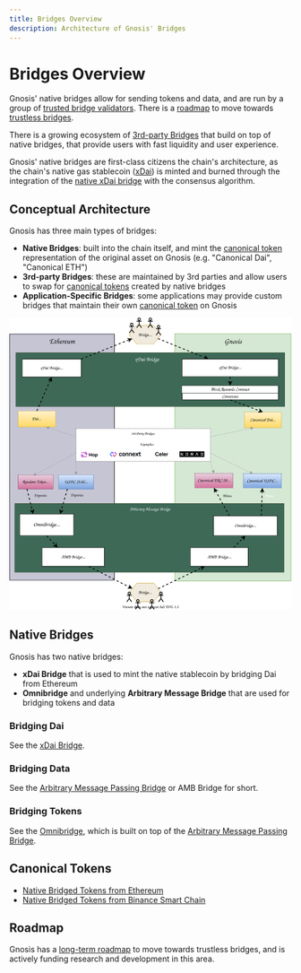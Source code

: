 ```yaml
---
title: Bridges Overview
description: Architecture of Gnosis' Bridges
---
```


# Bridges Overview

Gnosis' native bridges allow for sending tokens and data, and are run by a group of [trusted bridge validators](./tokenbridge/amb-bridge.md#bridge-validators). There is a [roadmap](./roadmap.md) to move towards [trustless bridges](./roadmap.md#trustless-bridges). 

There is a growing ecosystem of [3rd-party Bridges](../user-guide/bridges.md) that build on top of native bridges, that provide users with fast liquidity and user experience.  

Gnosis' native bridges are first-class citizens the chain's architecture, as the chain's native gas stablecoin ([xDai](../about/xdai-token.md)) is minted and burned through the integration of the [native xDai bridge](./tokenbridge/xdai-bridge.md) with the consensus algorithm.
## Conceptual Architecture

Gnosis has three main types of bridges: 

- **Native Bridges**: built into the chain itself, and mint the [canonical token](#canonical-tokens) representation of the original asset on Gnosis (e.g. "Canonical Dai", "Canonical ETH")
- **3rd-party Bridges**: these are maintained by 3rd parties and allow users to swap for [canonical tokens](#canonical-token) created by native bridges
- **Application-Specific Bridges**: some applications may provide custom bridges that maintain their own [canonical token](#canonical-token) on Gnosis

![Diagrams overview of Bridges](./diagrams/bridge-overview.svg)
## Native Bridges

Gnosis has two native bridges:

- **xDai Bridge** that is used to mint the native stablecoin by bridging Dai from Ethereum
- **Omnibridge** and underlying **Arbitrary Message Bridge** that are used for bridging tokens and data 

### Bridging Dai

See the [xDai Bridge](./tokenbridge/xdai-bridge.md). 
### Bridging Data

See the [Arbitrary Message Passing Bridge](./tokenbridge/amb-bridge.md) or AMB Bridge for short.
### Bridging Tokens

See the [Omnibridge](./tokenbridge/omnibridge.md), which is built on top of the [Arbitrary Message Passing Bridge](./tokenbridge/amb-bridge.md).

## Canonical Tokens

- [Native Bridged Tokens from Ethereum](https://blockscout.com/xdai/mainnet/bridged-tokens/eth)
- [Native Bridged Tokens from Binance Smart Chain](https://blockscout.com/xdai/mainnet/bridged-tokens/bsc)

## Roadmap

Gnosis has a [long-term roadmap](./roadmap.md) to move towards trustless bridges, and is actively funding research and development in this area.






